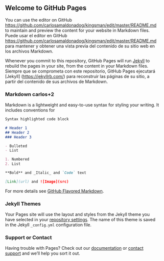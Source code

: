 ## Welcome to GitHub Pages

You can use the editor on GitHub https://github.com/carlosamaldonadog/kingsman/edit/master/README.md to maintain and preview the content for your website in Markdown files.
Puede usar el editor en GitHub https://github.com/carlosamaldonadog/kingsman/edit/master/README.md para mantener y obtener una vista previa del contenido de su sitio web en los archivos Markdown.

Whenever you commit to this repository, GitHub Pages will run [Jekyll](https://jekyllrb.com/) to rebuild the pages in your site, from the content in your Markdown files.
Siempre que se comprometa con este repositorio, GitHub Pages ejecutará [Jekyll] (https://jekyllrb.com/) para reconstruir las páginas de su sitio, a partir del contenido de sus archivos de Markdown.

### Markdown carlos+2

Markdown is a lightweight and easy-to-use syntax for styling your writing. It includes conventions for

```markdown
Syntax highlighted code block

# Header 1
## Header 2
### Header 3

- Bulleted
- List

1. Numbered
2. List

**Bold** and _Italic_ and `Code` text

[Link](url) and ![Image](src)
```

For more details see [GitHub Flavored Markdown](https://guides.github.com/features/mastering-markdown/).

### Jekyll Themes

Your Pages site will use the layout and styles from the Jekyll theme you have selected in your [repository settings](https://github.com/carlosamaldonadog/kingsman/settings). The name of this theme is saved in the Jekyll `_config.yml` configuration file.

### Support or Contact

Having trouble with Pages? Check out our [documentation](https://help.github.com/categories/github-pages-basics/) or [contact support](https://github.com/contact) and we’ll help you sort it out.
